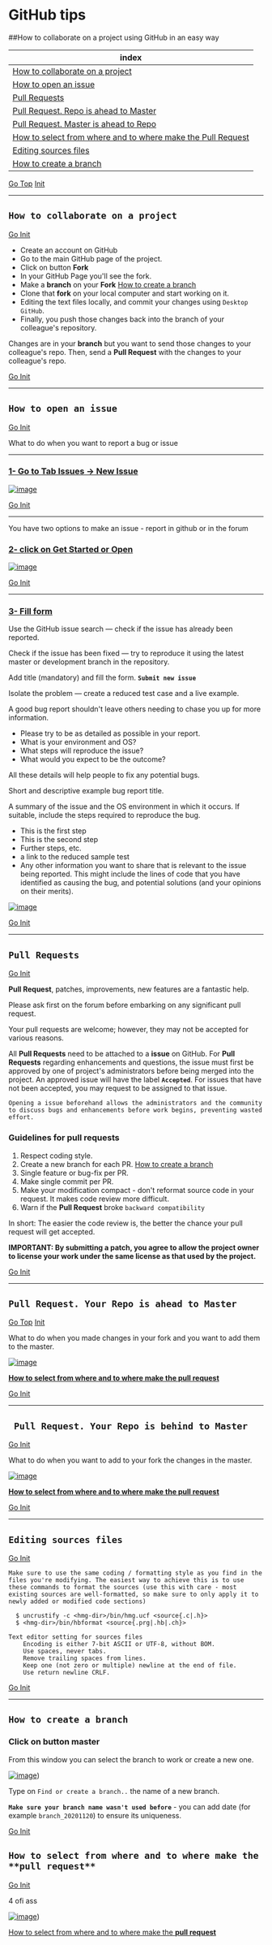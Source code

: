 # GitHub tips <a name="init"></a>

##How to collaborate on a project using GitHub in an easy way

| index |
| --- |
| [How to collaborate on a project](#colab) |
| [How to open an issue](#issue) |
| [Pull Requests](#pull) |
| [Pull Request. Repo is ahead to Master](#pull1) |
| [Pull Request. Master is ahead to Repo](#pull2) |
| [How to select from where and to where make the Pull Request](#fromto) |
| [Editing sources files](#edit) |
| [How to create a branch](#branch) |

[Go Top](#Top) [Init](#init)




---
## **`How to collaborate on a project`**<a name="colab"></a>

[Go Init](#init)

* Create an account on GitHub
* Go to the main GitHub page of the project.
* Click on button **Fork**
* In your GitHub Page you'll see the fork.
* Make a **branch** on your **Fork** [How to create a branch](#branch)
* Clone that **fork** on your local computer and start working on it.
* Editing the text files locally, and commit your changes using `Desktop GitHub`.
* Finally, you push those changes back into the branch of your colleague's repository.

Changes are in your **branch** but you want to send those changes to your colleague's repo. Then, send a **Pull Request** with the changes to your colleague's repo.

[Go Init](#init)




---
## **`How to open an issue`**<a name="issue"></a>

[Go Init](#init)

What to do when you want to report a bug or issue

---
### [1- Go to **Tab Issues -> New Issue**](https://github.com/asistex/ighoo/issues/new/choose)

[![image](https://github.com/asistex/github_tips/raw/main/btn_issue.jpg)](https://github.com/asistex/ighoo/issues/new/choose)

[Go Init](#init)

---
You have two options to make an issue - report in github or in the forum

### [2- click on **Get Started or Open**](https://github.com/asistex/ighoo/issues/new?assignees=&labels=&template=bug_report.md&title=)

[![image](https://github.com/asistex/github_tips/raw/main/get_started.jpg)](https://github.com/asistex/ighoo/issues/new?assignees=&labels=&template=bug_report.md&title=)

[Go Init](#init)

---
### [3- **Fill form**](https://github.com/asistex/ighoo/issues/new?assignees=&labels=&template=bug_report.md&title=)

Use the GitHub issue search — check if the issue has already been reported.

Check if the issue has been fixed — try to reproduce it using the latest master or development branch in the repository.

Add title (mandatory) and fill the form. **`Submit new issue`**

Isolate the problem — create a reduced test case and a live example.

A good bug report shouldn't leave others needing to chase you up for more information.

* Please try to be as detailed as possible in your report.
* What is your environment and OS?
* What steps will reproduce the issue?
* What would you expect to be the outcome?

All these details will help people to fix any potential bugs.

Short and descriptive example bug report title.

A summary of the issue and the OS environment in which it occurs. If suitable, include the steps required to reproduce the bug.

* This is the first step
* This is the second step
* Further steps, etc.
* a link to the reduced sample test
* Any other information you want to share that is relevant to the issue being reported. This might include the lines of code that you have identified as causing the bug, and potential solutions (and your opinions on their merits).

[![image](https://github.com/asistex/github_tips/raw/main/fill_form.jpg)](https://github.com/asistex/ighoo/issues/new?assignees=&labels=&template=bug_report.md&title=)

[Go Init](#init)




---

## **`Pull Requests`** <a name="pull"></a>

[Go Init](#init)

**Pull Request**, patches, improvements, new features are a fantastic help.

Please ask first on the forum before embarking on any significant pull request.

Your pull requests are welcome; however, they may not be accepted for various reasons.

All **Pull Requests** need to be attached to a **issue** on GitHub. For **Pull Requests** regarding enhancements and questions, the issue must first be approved by one of project's administrators before being merged into the project. An approved issue will have the label **`Accepted`**. For issues that have not been accepted, you may request to be assigned to that issue.

`Opening a issue beforehand allows the administrators and the community to discuss bugs and enhancements before work begins, preventing wasted effort.`

### Guidelines for pull requests

1. Respect coding style.
2. Create a new branch for each PR. [How to create a branch](#branch)
3. Single feature or bug-fix per PR.
4. Make single commit per PR.
5. Make your modification compact - don't reformat source code in your request. It makes code review more difficult.
6. Warn if the **Pull Request** broke `backward compatibility`

In short: The easier the code review is, the better the chance your pull request will get accepted.


**IMPORTANT: By submitting a patch, you agree to allow the project owner to license your work under the same license as that used by the project.**


[Go Init](#init)




---

## **`Pull Request. Your Repo is ahead to Master`**<a name="pull1"></a>

[Go Top](#Top) [Init](#init)

What to do when you made changes in your fork and you want to add them to the master.

[![image](https://github.com/asistex/github_tips/raw/main/pr1.jpg)](https://github.com/asistex/ighoo/issues/new?assignees=&labels=&template=bug_report.md&title=)

[**How to select from where and to where make the pull request**](#fromto)

[Go Init](#init)




---

## **` Pull Request. Your Repo is behind to Master`**<a name="pull2"></a>

[Go Init](#init)

What to do when you want to add to your fork the changes in the master.

[![image](https://github.com/asistex/github_tips/raw/main/pr2.jpg)](https://github.com/asistex/ighoo/issues/new?assignees=&labels=&template=bug_report.md&title=)

[**How to select from where and to where make the pull request**](#fromto)

[Go Init](#init)




---

## **`Editing sources files`**<a name="edit"></a>

[Go Init](#init)

    Make sure to use the same coding / formatting style as you find in the files you're modifying. The easiest way to achieve this is to use these commands to format the sources (use this with care - most existing sources are well-formatted, so make sure to only apply it to newly added or modified code sections)

      $ uncrustify -c <hmg-dir>/bin/hmg.ucf <source{.c|.h}>
      $ <hmg-dir>/bin/hbformat <source{.prg|.hb|.ch}>

    Text editor setting for sources files
        Encoding is either 7-bit ASCII or UTF-8, without BOM.
        Use spaces, never tabs.
        Remove trailing spaces from lines.
        Keep one (not zero or multiple) newline at the end of file.
        Use return newline CRLF.

[Go Init](#init)




---

## **`How to create a branch`**<a name="branch"></a>

### Click on **button master**

From this window you can select the branch to work or create a new one.

[![image](https://github.com/asistex/github_tips/raw/main/btn_branch.jpg)]())

Type on `Find or create a branch..` the name of a new branch.

**`Make sure your branch name wasn't used before`** - you can add date (for example `branch_20201120`) to ensure its uniqueness.


[Go Init](#init)





## **`How to select from where and to where make the **pull request**`**<a name="fromto"></a>

[Go Init](#init)

4 ofi ass


[![image](https://github.com/asistex/github_tips/raw/main/btn_pr.jpg)]())


[How to select from where and to where make the **pull request**](#fromto)





















